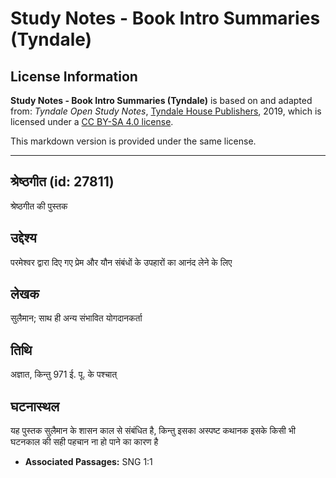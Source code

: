 # Study Notes - Book Intro Summaries (Tyndale)

## License Information

**Study Notes - Book Intro Summaries (Tyndale)** is based on and adapted from: _Tyndale Open Study Notes_, [Tyndale House Publishers](https://tyndaleopenresources.com/), 2019, which is licensed under a [CC BY-SA 4.0 license](https://creativecommons.org/licenses/by-sa/4.0/legalcode.en).

This markdown version is provided under the same license.



--------------------------------

## श्रेष्ठगीत (id: 27811)

श्रेष्ठगीत की पुस्तक

उद्देश्य
--------

परमेश्वर द्वारा दिए गए प्रेम और यौन संबंधों के उपहारों का आनंद लेने के लिए

लेखक
----

सुलैमान; साथ ही अन्य संभावित योगदानकर्ता

तिथि
----

अज्ञात, किन्तु 971 ई. पू. के पश्चात्

घटनास्थल
--------

यह पुस्तक सुलैमान के शासन काल से संबंधित है, किन्तु इसका अस्पष्ट कथानक इसके किसी भी घटनकाल की सही पहचान ना हो पाने का कारण है

* **Associated Passages:** SNG 1:1

